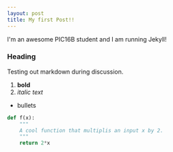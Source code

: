 ```yaml
---
layout: post
title: My first Post!!
---
```


I'm an awesome PIC16B student and I am running Jekyll! 

### Heading 

Testing out markdown during discussion.

1. **bold**
2. *italic text*

- bullets

```python
def f(x):
    """
    A cool function that multiplis an input x by 2.
    """
    return 2*x
```
